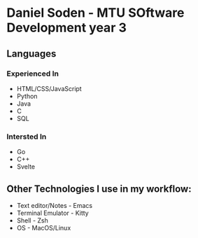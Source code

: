 # Daniel Soden - MTU SOftware Development year 3

## Languages

### Experienced In
- HTML/CSS/JavaScript
- Python
- Java
- C
- SQL

### Intersted In
- Go
- C++
- Svelte

## Other Technologies I use in my workflow:
- Text editor/Notes - Emacs
- Terminal Emulator - Kitty
- Shell - Zsh
- OS - MacOS/Linux
